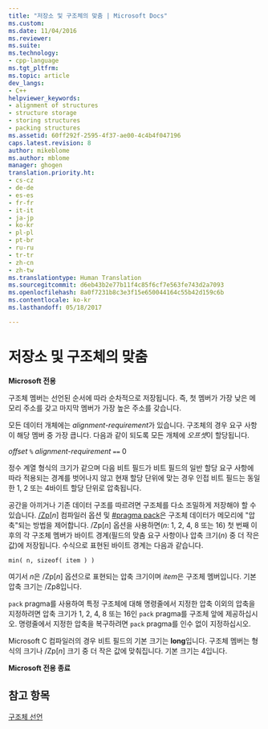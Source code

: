 ```yaml
---
title: "저장소 및 구조체의 맞춤 | Microsoft Docs"
ms.custom: 
ms.date: 11/04/2016
ms.reviewer: 
ms.suite: 
ms.technology:
- cpp-language
ms.tgt_pltfrm: 
ms.topic: article
dev_langs:
- C++
helpviewer_keywords:
- alignment of structures
- structure storage
- storing structures
- packing structures
ms.assetid: 60ff292f-2595-4f37-ae00-4c4b4f047196
caps.latest.revision: 8
author: mikeblome
ms.author: mblome
manager: ghogen
translation.priority.ht:
- cs-cz
- de-de
- es-es
- fr-fr
- it-it
- ja-jp
- ko-kr
- pl-pl
- pt-br
- ru-ru
- tr-tr
- zh-cn
- zh-tw
ms.translationtype: Human Translation
ms.sourcegitcommit: d6eb43b2e77b11f4c85f6cf7e563fe743d2a7093
ms.openlocfilehash: 8a0f7231b8c3e3f15e650044164c55b42d159c6b
ms.contentlocale: ko-kr
ms.lasthandoff: 05/18/2017

---
```

# <a name="storage-and-alignment-of-structures"></a>저장소 및 구조체의 맞춤
**Microsoft 전용**  
  
 구조체 멤버는 선언된 순서에 따라 순차적으로 저장됩니다. 즉, 첫 멤버가 가장 낮은 메모리 주소를 갖고 마지막 멤버가 가장 높은 주소를 갖습니다.  
  
 모든 데이터 개체에는 *alignment-requirement*가 있습니다. 구조체의 경우 요구 사항이 해당 멤버 중 가장 큽니다. 다음과 같이 되도록 모든 개체에 *오프셋*이 할당됩니다.  
  
 *offset* `%` *alignment-requirement* `==` 0  
  
 정수 계열 형식의 크기가 같으며 다음 비트 필드가 비트 필드의 일반 할당 요구 사항에 따라 적용되는 경계를 벗어나지 않고 현재 할당 단위에 맞는 경우 인접 비트 필드는 동일한 1, 2 또는 4바이트 할당 단위로 압축됩니다.  
  
 공간을 아끼거나 기존 데이터 구조를 따르려면 구조체를 다소 조밀하게 저장해야 할 수 있습니다. [/Zp](../build/reference/zp-struct-member-alignment.md)[*n*] 컴파일러 옵션 및 [#pragma pack](../preprocessor/pack.md)은 구조체 데이터가 메모리에 "압축"되는 방법을 제어합니다. /Zp[*n*] 옵션을 사용하면(*n*: 1, 2, 4, 8 또는 16) 첫 번째 이후의 각 구조체 멤버가 바이트 경계(필드의 맞춤 요구 사항이나 압축 크기(*n*) 중 더 작은 값)에 저장됩니다. 수식으로 표현된 바이트 경계는 다음과 같습니다.  
  
```  
min( n, sizeof( item ) )  
```  
  
 여기서 *n*은 /Zp[*n*] 옵션으로 표현되는 압축 크기이며 *item*은 구조체 멤버입니다. 기본 압축 크기는 /Zp8입니다.  
  
 `pack` pragma를 사용하여 특정 구조체에 대해 명령줄에서 지정한 압축 이외의 압축을 지정하려면 압축 크기가 1, 2, 4, 8 또는 16인 `pack` pragma를 구조체 앞에 제공하십시오. 명령줄에서 지정한 압축을 복구하려면 `pack` pragma를 인수 없이 지정하십시오.  
  
 Microsoft C 컴파일러의 경우 비트 필드의 기본 크기는 **long**입니다. 구조체 멤버는 형식의 크기나 /Zp[*n*] 크기 중 더 작은 값에 맞춰집니다. 기본 크기는 4입니다.  
  
 **Microsoft 전용 종료**  
  
## <a name="see-also"></a>참고 항목  
 [구조체 선언](../c-language/structure-declarations.md)
